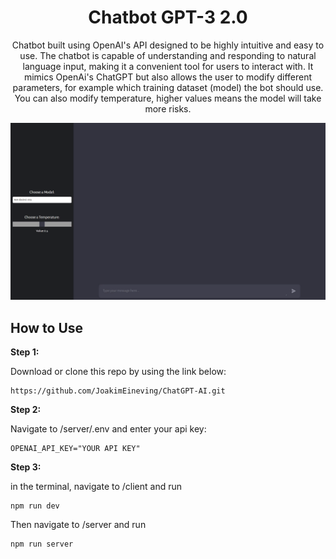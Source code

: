 <h1 align="center">
Chatbot GPT-3 2.0
</h1>

<p align="center">
Chatbot built using OpenAI's API designed to be highly intuitive and easy to use. The chatbot is capable of understanding and responding to natural language input, making it a convenient tool for users to interact with. 
It mimics OpenAi's ChatGPT but also allows the user to modify different parameters, for example which training dataset (model) the bot should use. You can also modify temperature, higher values means the model will take more risks.
</p>

![](https://github.com/JoakimEineving/ChatGPT-AI/blob/master/client/assets/chatbot_demo.gif)

## How to Use 

**Step 1:**

Download or clone this repo by using the link below:

```
https://github.com/JoakimEineving/ChatGPT-AI.git
```


**Step 2:**

Navigate to /server/.env and enter your api key:
```
OPENAI_API_KEY="YOUR API KEY"
```

**Step 3:**

in the terminal, navigate to /client and run  
```
npm run dev
```
Then navigate to /server and run
```
npm run server
```


